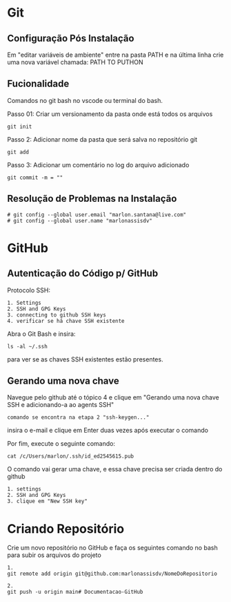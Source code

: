 # Git 

## Configuração Pós Instalação 

Em "editar variáveis de ambiente" entre na pasta PATH e na última linha crie uma nova variável chamada: PATH TO PUTHON


## Fucionalidade
Comandos no git bash no vscode ou terminal do bash.

Passo 01: Criar um versionamento da pasta onde está todos os arquivos

    git init 


Passo 2: Adicionar nome da pasta que será salva no repositório git

    git add

Passo 3: Adicionar um comentário no log do arquivo adicionado

    git commit -m = ""

## Resolução de Problemas na Instalação

    # git config --global user.email "marlon.santana@live.com"
    # git config --global user.name "marlonassisdv"


# GitHub

## Autenticação do Código p/ GitHub

Protocolo SSH: 

    1. Settings
    2. SSH and GPG Keys
    3. connecting to github SSH keys
    4. verificar se há chave SSH existente

Abra o Git Bash e insira:

    ls -al ~/.ssh

para ver se as chaves SSH existentes estão presentes.

## Gerando uma nova chave

Navegue pelo github até o tópico 4 e clique em "Gerando uma nova chave SSH e adicionando-a ao agents SSH"

    comando se encontra na etapa 2 "ssh-keygen..."

insira o e-mail e clique em Enter duas vezes após executar o comando

Por fim, execute o seguinte comando: 

    cat /c/Users/marlon/.ssh/id_ed2545615.pub

O comando vai gerar uma chave, e essa chave precisa ser criada dentro do github 

    1. settings
    2. SSH and GPG Keys 
    3. clique em "New SSH key"


# Criando Repositório 

Crie um novo repositório no GitHub e faça os seguintes comando no bash para subir os arquivos do projeto 

    1. 
    git remote add origin git@github.com:marlonassisdv/NomeDoRepositorio

    2. 
    git push -u origin main# Documentacao-GitHub
